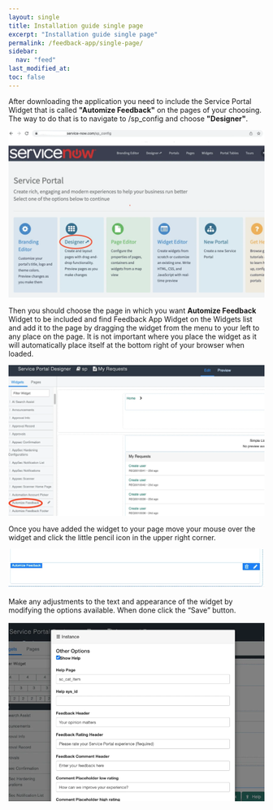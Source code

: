 ```yaml
---
layout: single
title: Installation guide single page
excerpt: "Installation guide single page"
permalink: /feedback-app/single-page/
sidebar:
  nav: "feed"
last_modified_at: 
toc: false
---
```


After downloading the application you need to include the Service Portal Widget that is called **"Automize Feedback"** on the pages of your choosing. The way to do that is to navigate to /sp_config and choose **"Designer"**. 

![add widget](/assets/images/x_autps_feed_editor.webp)

Then you should choose the page in which you want **Automize Feedback** Widget to be included and find Feedback App Widget on the Widgets list and add it to the page by dragging the widget from the menu to your left to any place on the page. It is not important where you place the widget as it will automatically place itself at the bottom right of your browser when loaded.

![Open in Designer](/assets/images/x_autps_feed_designer.webp)

Once you have added the widget to your page move your mouse over the widget and click the little pencil icon in the upper right corner.

![Edit](/assets/images/x_autps_feed_edit.webp)

Make any adjustments to the text and appearance of the widget by modifying the options available. When done click the “Save” button.

![Feedback adjustments](/assets/images/x_autps_feed_adjust.webp)